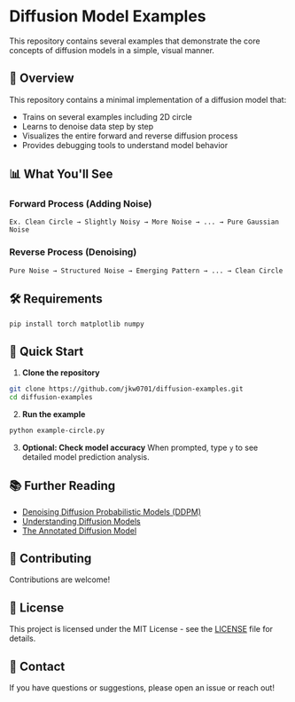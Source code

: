 # Diffusion Model Examples

This repository contains several examples that demonstrate the core concepts of diffusion models in a simple, visual manner.

## 🎯 Overview

This repository contains a minimal implementation of a diffusion model that:
- Trains on several examples including 2D circle
- Learns to denoise data step by step
- Visualizes the entire forward and reverse diffusion process
- Provides debugging tools to understand model behavior

## 📊 What You'll See

### Forward Process (Adding Noise)
```
Ex. Clean Circle → Slightly Noisy → More Noise → ... → Pure Gaussian Noise
```

### Reverse Process (Denoising)
```
Pure Noise → Structured Noise → Emerging Pattern → ... → Clean Circle
```

## 🛠️ Requirements

```bash
pip install torch matplotlib numpy
```

## 🚀 Quick Start

1. **Clone the repository**
```bash
git clone https://github.com/jkw0701/diffusion-examples.git
cd diffusion-examples
```

2. **Run the example**
```bash
python example-circle.py
```

3. **Optional: Check model accuracy**
When prompted, type `y` to see detailed model prediction analysis.

## 📚 Further Reading

- [Denoising Diffusion Probabilistic Models (DDPM)](https://arxiv.org/abs/2006.11239)
- [Understanding Diffusion Models](https://lilianweng.github.io/posts/2021-07-11-diffusion-models/)
- [The Annotated Diffusion Model](https://huggingface.co/blog/annotated-diffusion)

## 🤝 Contributing

Contributions are welcome!

## 📄 License

This project is licensed under the MIT License - see the [LICENSE](LICENSE) file for details.

## 📧 Contact

If you have questions or suggestions, please open an issue or reach out!
